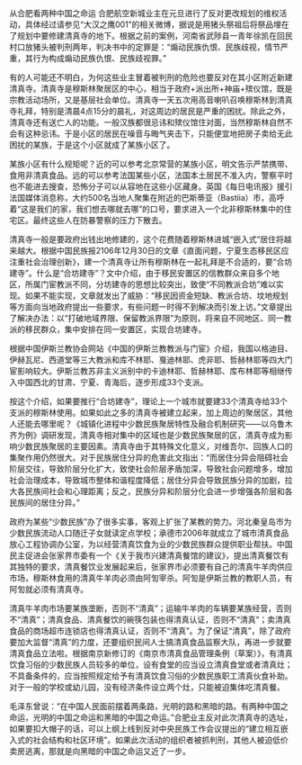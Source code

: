 从合肥看两种中国之命运
合肥航空新城业主在元旦进行了反对更改规划的维权活动，具体经过请参见“大汉之鹰001”的相关微博，据说是用猪头祭祖后将祭品埋在了规划中要修建清真寺的地下。根据之前的案例，河南省武陟县一青年徐凯在回民村口放猪头被判刑两年，判决书中的定罪是：“煽动民族仇恨、民族歧视，情节严重，其行为构成煽动民族仇恨、民族歧视罪。”

有的人可能还不明白，为何这些业主冒着被判刑的危险也要反对在其小区附近新建清真寺。清真寺是穆斯林聚居区的中心，相当于政府+派出所+神庙+殡仪馆，既是宗教活动场所，又是基层社会单位。清真寺一天五次用高音喇叭召唤穆斯林到清真寺礼拜，特别是清晨4点15分的晨礼，对这周边的居民是严重的困扰。除此之外，清真寺还有送亡人的功能。一般汉族都很忌讳和殡仪馆住对面，当然穆斯林自然不会有这种忌讳。于是小区的居民在噪音与晦气夹击下，只能便宜地把房子卖给无此困扰的某族，于是这个小区就成了某族小区了。

某族小区有什么规矩呢？近的可以参考北京常营的某族小区，明文告示严禁携带、食用非清真食品。远的可以参考法国某些小区，法国本土居民不准入内，警察平时也不能进去搜查，恐怖分子可以从容地在这些小区藏身。英国《每日电讯报》援引法国媒体消息称，大约500名当地人聚集在附近的巴斯蒂亚（Bastiia）市，高呼着“这是我们的家，我们想去哪就去哪”的口号，要求进入一个北非穆斯林集中的住宅区。最终这些人在防暴警察的压力下散去。

清真寺一般是要政府出钱出地修建的，这个花费随着穆斯林进城“嵌入式”居住将越来越大。根据中国民族报2106年12月30日的文章《直面问题，宁夏生态移民区应注重社会治理创新》，建一个清真寺让所有穆斯林在一起礼拜是不合适的，要“合坊建寺”。什么是“合坊建寺”？文中介绍，由于移民安置区的信教群众来自多个地区，所属门宦教派不同，分坊建寺的思想比较突出，致使“不同教派合坊”难以实现。如果不能实现，文章就发出了威胁：“移民因资金短缺、教派合坊、坟地规划等方面向当地政府提出一些要求，有些问题一时得不到解决而引发上访。”文章提出了解决办法：以“打破地域界限、保留教派界限”为原则，将来自不同地区、同一教派的移民群众，集中安排在同一安置区，实现合坊建寺。

根据中国伊斯兰教协会网站《中国的伊斯兰教教派与门宦》介绍，我国以格迪目、伊赫瓦尼、西道堂等三大教派和库不林耶、戛迪林耶、虎非耶、哲赫林耶等四大门宦影响较大。伊斯兰教苏非主义派别中的卡迪林耶、哲赫林耶、库布林耶等相继传入中国西北的甘肃、宁夏、青海后，逐步形成33个支派。

按这个介绍，如果要推行“合坊建寺”，理论上一个城市就要建33个清真寺给33个支派的穆斯林使用。如果如此之多的清真寺被建立起来，加上周边的聚居区，其他人还能去哪里呢？《城镇化进程中少数民族聚居特性及融合机制研究——以乌鲁木齐为例》调研发现，清真寺相对集中的区域也是少数民族聚居的区，清真寺成为影响少数民族聚居的主要因素。清真寺由于其特殊文化意义，对维吾尔、回族人口的集聚作用仍然很大。对于民族居住分异的危害此文指出：“而居住分异会阻碍社会阶层交往，导致阶层分化扩大，致使社会阶层矛盾加深，导致社会问题增多，增加社会治理成本，导致城市整体和谐程度降低；居住分异会导致民族分异的加剧，拉大各民族间社会和心理距离；反之，民族分异和阶层分化会进一步增强各阶层和各民族间的居住分异。”

政府为某些“少数民族”办了很多实事，客观上扩张了某教的势力。河北秦皇岛市为少数民族流动人口随迁子女就读定点学校；承德市2006年就成立了城市清真食品放心工程协调办公室，为以经营清真饮食为业的少数民族群众提供职业帮扶。中国民主促进会张家界市委有一个《关于我市兴建清真餐馆的建议》，提出清真餐饮有其独特的要求，清真餐饮业发展起来后，张家界市必须要有自己的清真牛羊肉供应市场，穆斯林食用的清真牛羊肉必须由阿訇宰杀。阿訇是伊斯兰教的教职人员，有阿訇就必须有清真寺。

清真牛羊肉市场要某族垄断，否则不“清真”；运输牛羊肉的车辆要某族经营，否则不“清真”；清真食品、清真餐饮的碗筷包装也得清真认证，否则不“清真”；卖清真食品的商场超市连锁店也得清真认证，否则不“清真”。为了保证“清真”，除了政府要加大监督“清真”的力度，还要组织民间人士搞清真食品监察大队，再进一步就要清真食品立法啦。根据南京新修订的《南京市清真食品管理条例（草案）》，有清真饮食习俗的少数民族人员较多的单位，设有食堂的应当设立清真食堂或者清真灶；不具备条件的，应当按照规定给予有清真饮食习俗的少数民族职工清真伙食补助。对于一般的学校或幼儿园，没有经济条件设立两个灶，只能被迫集体吃清真餐。

毛泽东曾说：“在中国人民面前摆着两条路，光明的路和黑暗的路。有两种中国之命运，光明的中国之命运和黑暗的中国之命运。”合肥业主反对此次清真寺的选址，如果要扣大帽子的话，可以上纲上线到反对中央民族工作会议提出的“建立相互嵌入式的社会结构和社区环境”。如果此次活动的组织者被抓判刑，其他人被迫低价卖房逃离，那就是向黑暗的中国之命运又近了一步。
